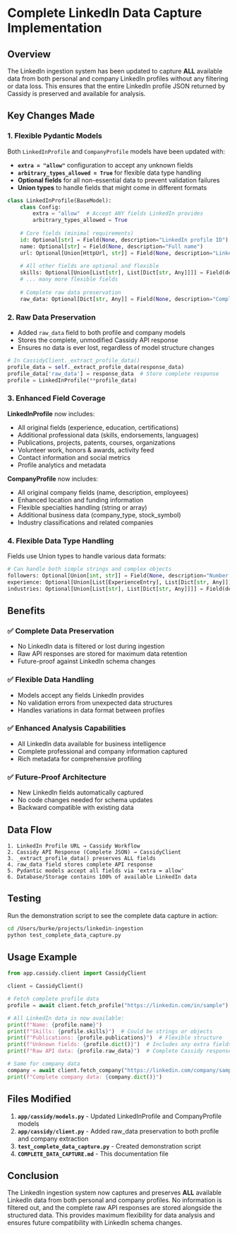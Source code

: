 # Complete LinkedIn Data Capture Implementation

## Overview

The LinkedIn ingestion system has been updated to capture **ALL** available data from both personal and company LinkedIn profiles without any filtering or data loss. This ensures that the entire LinkedIn profile JSON returned by Cassidy is preserved and available for analysis.

## Key Changes Made

### 1. **Flexible Pydantic Models**

Both `LinkedInProfile` and `CompanyProfile` models have been updated with:

- **`extra = "allow"`** configuration to accept any unknown fields
- **`arbitrary_types_allowed = True`** for flexible data type handling
- **Optional fields** for all non-essential data to prevent validation failures
- **Union types** to handle fields that might come in different formats

```python
class LinkedInProfile(BaseModel):
    class Config:
        extra = "allow"  # Accept ANY fields LinkedIn provides
        arbitrary_types_allowed = True
    
    # Core fields (minimal requirements)
    id: Optional[str] = Field(None, description="LinkedIn profile ID")
    name: Optional[str] = Field(None, description="Full name")
    url: Optional[Union[HttpUrl, str]] = Field(None, description="LinkedIn profile URL")
    
    # All other fields are optional and flexible
    skills: Optional[Union[List[str], List[Dict[str, Any]]]] = Field(default=[], description="Skills list")
    # ... many more flexible fields
    
    # Complete raw data preservation
    raw_data: Optional[Dict[str, Any]] = Field(None, description="Complete raw LinkedIn data from API")
```

### 2. **Raw Data Preservation**

- Added `raw_data` field to both profile and company models
- Stores the complete, unmodified Cassidy API response
- Ensures no data is ever lost, regardless of model structure changes

```python
# In CassidyClient._extract_profile_data()
profile_data = self._extract_profile_data(response_data)
profile_data['raw_data'] = response_data  # Store complete response
profile = LinkedInProfile(**profile_data)
```

### 3. **Enhanced Field Coverage**

**LinkedInProfile** now includes:
- All original fields (experience, education, certifications)
- Additional professional data (skills, endorsements, languages)
- Publications, projects, patents, courses, organizations
- Volunteer work, honors & awards, activity feed
- Contact information and social metrics
- Profile analytics and metadata

**CompanyProfile** now includes:
- All original company fields (name, description, employees)
- Enhanced location and funding information
- Flexible specialties handling (string or array)
- Additional business data (company_type, stock_symbol)
- Industry classifications and related companies

### 4. **Flexible Data Type Handling**

Fields use Union types to handle various data formats:

```python
# Can handle both simple strings and complex objects
followers: Optional[Union[int, str]] = Field(None, description="Number of followers")
experience: Optional[Union[List[ExperienceEntry], List[Dict[str, Any]]]] = Field(default=[], description="Work experience entries")
industries: Optional[Union[List[str], List[Dict[str, Any]]]] = Field(default=[], description="Industry categories")
```

## Benefits

### ✅ **Complete Data Preservation**
- No LinkedIn data is filtered or lost during ingestion
- Raw API responses are stored for maximum data retention
- Future-proof against LinkedIn schema changes

### ✅ **Flexible Data Handling**
- Models accept any fields LinkedIn provides
- No validation errors from unexpected data structures
- Handles variations in data format between profiles

### ✅ **Enhanced Analysis Capabilities**
- All LinkedIn data available for business intelligence
- Complete professional and company information captured
- Rich metadata for comprehensive profiling

### ✅ **Future-Proof Architecture**
- New LinkedIn fields automatically captured
- No code changes needed for schema updates
- Backward compatible with existing data

## Data Flow

```
1. LinkedIn Profile URL → Cassidy Workflow
2. Cassidy API Response (Complete JSON) → CassidyClient
3. _extract_profile_data() preserves ALL fields
4. raw_data field stores complete API response
5. Pydantic models accept all fields via 'extra = allow'
6. Database/Storage contains 100% of available LinkedIn data
```

## Testing

Run the demonstration script to see the complete data capture in action:

```bash
cd /Users/burke/projects/linkedin-ingestion
python test_complete_data_capture.py
```

## Usage Example

```python
from app.cassidy.client import CassidyClient

client = CassidyClient()

# Fetch complete profile data
profile = await client.fetch_profile("https://linkedin.com/in/sample")

# All LinkedIn data is now available:
print(f"Name: {profile.name}")
print(f"Skills: {profile.skills}")  # Could be strings or objects
print(f"Publications: {profile.publications}")  # Flexible structure
print(f"Unknown fields: {profile.dict()}")  # Includes any extra fields
print(f"Raw API data: {profile.raw_data}")  # Complete Cassidy response

# Same for company data
company = await client.fetch_company("https://linkedin.com/company/sample")
print(f"Complete company data: {company.dict()}")
```

## Files Modified

1. **`app/cassidy/models.py`** - Updated LinkedInProfile and CompanyProfile models
2. **`app/cassidy/client.py`** - Added raw_data preservation to both profile and company extraction
3. **`test_complete_data_capture.py`** - Created demonstration script
4. **`COMPLETE_DATA_CAPTURE.md`** - This documentation file

## Conclusion

The LinkedIn ingestion system now captures and preserves **ALL** available LinkedIn data from both personal and company profiles. No information is filtered out, and the complete raw API responses are stored alongside the structured data. This provides maximum flexibility for data analysis and ensures future compatibility with LinkedIn schema changes.
